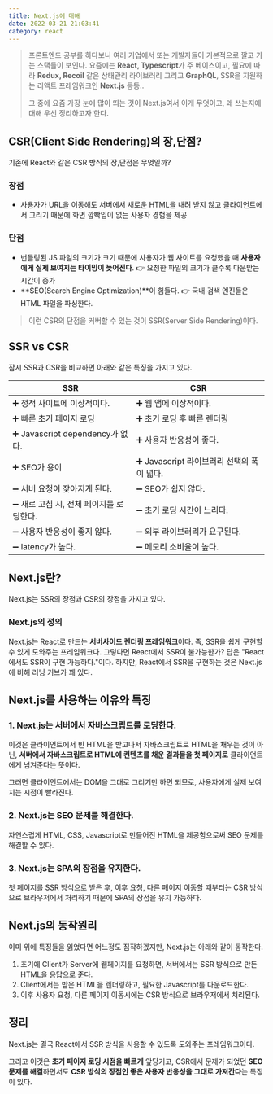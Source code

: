 ```yaml
---
title: Next.js에 대해
date: 2022-03-21 21:03:41
category: react
---
```


> 프론트엔드 공부를 하다보니 여러 기업에서 또는 개발자들이 기본적으로 깔고 가는 스택들이 보인다. 요즘에는 **React, Typescript**가 주 베이스이고, 필요에 따라 **Redux, Recoil** 같은 상태관리 라이브러리 그리고 **GraphQL**, SSR을 지원하는 리액트 프레임워크인 **Next.js** 등등..
>
> 그 중에 요즘 가장 눈에 많이 띄는 것이 Next.js여서 이게 무엇이고, 왜 쓰는지에 대해 우선 정리하고자 한다.

## CSR(Client Side Rendering)의 장,단점?

기존에 React와 같은 CSR 방식의 장,단점은 무엇일까?

### 장점

- 사용자가 URL을 이동해도 서버에서 새로운 HTML을 내려 받지 않고 클라이언트에서 그리기 때문에 화면 깜빡임이 없는 사용자 경험을 제공

### 단점

- 번들링된 JS 파일의 크기가 크기 때문에 사용자가 웹 사이트를 요청했을 때 **사용자에게 실제 보여지는 타이밍이 늦어진다**.
  :point_right: 요청한 파일의 크기가 클수록 다운받는 시간이 증가
- **SEO(Search Engine Optimization)**이 힘들다.
  :point_right: 국내 검색 엔진들은 HTML 파일을 파싱한다.

> 이런 CSR의 단점을 커버할 수 있는 것이 SSR(Server Side Rendering)이다.



## SSR vs CSR

잠시 SSR과 CSR을 비교하면 아래와 같은 특징을 가지고 있다.

| SSR                                                      | CSR                                                       |
| -------------------------------------------------------- | --------------------------------------------------------- |
| :heavy_plus_sign: 정적 사이트에 이상적이다.              | :heavy_plus_sign: 웹 앱에 이상적이다.                     |
| :heavy_plus_sign: 빠른 초기 페이지 로딩                  | :heavy_plus_sign: 초기 로딩 후 빠른 렌더링                |
| :heavy_plus_sign: Javascript dependency가 없다.          | :heavy_plus_sign: 사용자 반응성이 좋다.                   |
| :heavy_plus_sign: SEO가 용이                             | :heavy_plus_sign: Javascript 라이브러리 선택의 폭이 넓다. |
| :heavy_minus_sign: 서버 요청이 잦아지게 된다.            | :heavy_minus_sign: SEO가 쉽지 않다.                       |
| :heavy_minus_sign: 새로 고침 시, 전체 페이지를 로딩한다. | :heavy_minus_sign: 초기 로딩 시간이 느리다.               |
| :heavy_minus_sign: 사용자 반응성이 좋지 않다.            | :heavy_minus_sign: 외부 라이브러리가 요구된다.            |
| :heavy_minus_sign: latency가 높다.                       | :heavy_minus_sign: 메모리 소비율이 높다.                  |



## Next.js란?

Next.js는 SSR의 장점과 CSR의 장점을 가지고 있다.

### Next.js의 정의

Next.js는 React로 만드는 **서버사이드 렌더링 프레임워크**이다. 즉, SSR을 쉽게 구현할 수 있게 도와주는 프레임워크다. 그렇다면 React에서 SSR이 불가능한가? 답은 "React에서도 SSR이 구현 가능하다."이다. 하지만, React에서 SSR을 구현하는 것은 Next.js에 비해 러닝 커브가 꽤 있다.



## Next.js를 사용하는 이유와 특징

### 1. Next.js는 서버에서 자바스크립트를 로딩한다.

이것은 클라이언트에서 빈 HTML을 받고나서 자바스크립트로 HTML을 채우는 것이 아닌, **서버에서 자바스크립트로 HTML에 컨텐츠를 채운 결과물을 첫 페이지로** 클라이언트에게 넘겨준다는 뜻이다.

그러면 클라이언트에서는 DOM을 그대로 그리기만 하면 되므로, 사용자에게 실제 보여지는 시점이 빨라진다.

### 2. Next.js는 SEO 문제를 해결한다.

자연스럽게 HTML, CSS, Javascript로 만들어진 HTML을 제공함으로써 SEO 문제를 해결할 수 있다.

### 3. Next.js는 SPA의 장점을 유지한다.

첫 페이지를 SSR 방식으로 받은 후, 이후 요청, 다른 페이지 이동할 때부터는 CSR 방식으로 브라우저에서 처리하기 때문에 SPA의 장점을 유지 가능하다.



## Next.js의 동작원리

이미 위에 특징들을 읽었다면 어느정도 짐작하겠지만, Next.js는 아래와 같이 동작한다.

1. 초기에 Client가 Server에 웹페이지를 요청하면, 서버에서는 SSR 방식으로 만든 HTML을 응답으로 준다.
2. Client에서는 받은 HTML을 렌더링하고, 필요한 Javascript를 다운로드한다.
3. 이후 사용자 요청, 다른 페이지 이동시에는 CSR 방식으로 브라우저에서 처리된다.



## 정리

Next.js는 결국 React에서 SSR 방식을 사용할 수 있도록 도와주는 프레임워크이다.

그리고 이것은 **초기 페이지 로딩 시점을 빠르게** 앞당기고, CSR에서 문제가 되었던 **SEO 문제를 해결**하면서도 **CSR 방식의 장점인 좋은 사용자 반응성을 그대로 가져간다**는 특징이 있다.

